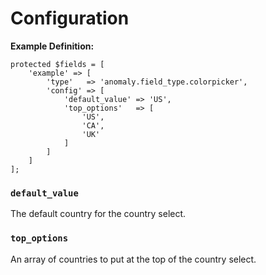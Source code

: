 # Configuration

**Example Definition:**

```
protected $fields = [
    'example' => [
        'type'   => 'anomaly.field_type.colorpicker',
        'config' => [
            'default_value' => 'US',
            'top_options'   => [
                'US',
                'CA',
                'UK'
            ]
        ]
    ]
];
```

### `default_value`

The default country for the country select.

### `top_options`

An array of countries to put at the top of the country select.
